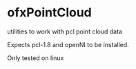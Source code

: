 # ofxPointCloud
utilities to work with pcl point cloud data 

Expects pcl-1.8 and openNI to be installed. 

Only tested on linux
